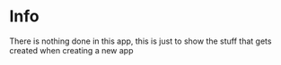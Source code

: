 # Info
There is nothing done in this app, this is just to show the stuff that gets created when creating a new app